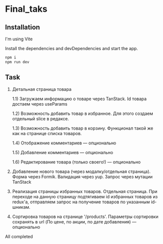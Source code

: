 # Final_taks

## Installation

I'm using Vite

Install the dependencies and devDependencies and start the app.

```sh
npm i
npm run dev
```

## Task
1) Детальная страница товара

    1.1) Загружаем информацию о товаре через TanStack. Id товара достаем через useParams

    1.2) Возможность добавить товар в избранное. Для этого создаем отдельный slice в редаксе.

    1.3) Возможность добавить товар в корзину. Функционал такой же как на странице списка товаров.

    1.4) Отображение комментариев — опционально

    1.5) Добавление комментариев — опционально

    1.6) Редактирование товара (только своего!) — опционально

2) Добавление нового товара (через модалку/отдельная страница). Форма через Formik. Валидация через yup. Запрос через мутации TanStack

3) Реализация страницы избранных товаров. Отдельная страница. При переходе на данную страницу подтягиваем id избранных товаров из redux'a, отправляем запрос на получение товаров по указанным id-шникам.

4) Сортировка товаров на странице '/products'. Параметры сортировки сохранять в url (По цене, по акции, по дате добавления)  — опционально

All completed